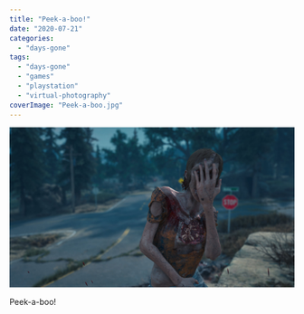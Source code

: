 ```yaml
---
title: "Peek-a-boo!"
date: "2020-07-21"
categories: 
  - "days-gone"
tags: 
  - "days-gone"
  - "games"
  - "playstation"
  - "virtual-photography"
coverImage: "Peek-a-boo.jpg"
---
```


[![](images/Peek-a-boo.jpg)](https://davidpeach.co.uk/wp-content/uploads/2023/05/Peek-a-boo.jpg)

Peek-a-boo!
